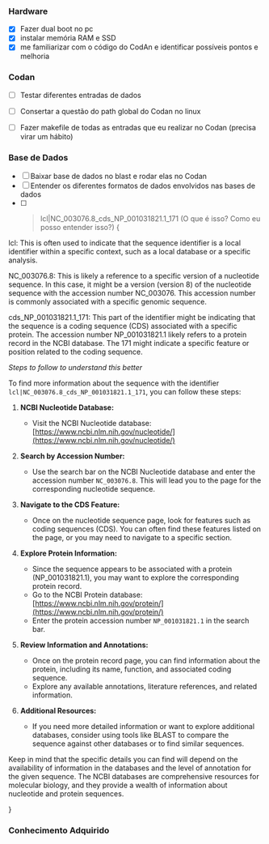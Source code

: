 ### Hardware
- [X] Fazer dual boot no pc
- [X] instalar memória RAM e SSD
- [X] me familiarizar com o código do CodAn e identificar possíveis pontos e melhoria

### Codan
- [ ] Testar diferentes entradas de dados
- [ ] Consertar a questão do path global do Codan no linux
- [ ] Fazer makefile de todas as entradas que eu realizar no Codan (precisa virar um hábito)


### Base de Dados

- [ ] Baixar base de dados no blast e rodar elas no Codan
- [ ] Entender os diferentes formatos de dados envolvidos nas bases de dados
- [ ] >lcl|NC_003076.8_cds_NP_001031821.1_171 (O que é isso? Como eu posso entender isso?) {

lcl: This is often used to indicate that the sequence identifier is a local identifier within a specific context, such as a local database or a specific analysis.

NC_003076.8: This is likely a reference to a specific version of a nucleotide sequence. In this case, it might be a version (version 8) of the nucleotide sequence with the accession number NC_003076. This accession number is commonly associated with a specific genomic sequence.

cds_NP_001031821.1_171: This part of the identifier might be indicating that the sequence is a coding sequence (CDS) associated with a specific protein. The accession number NP_001031821.1 likely refers to a protein record in the NCBI database. The 171 might indicate a specific feature or position related to the coding sequence.

_Steps to follow to understand this better_

To find more information about the sequence with the identifier `lcl|NC_003076.8_cds_NP_001031821.1_171`, you can follow these steps:

1. **NCBI Nucleotide Database:**
   - Visit the NCBI Nucleotide database: [https://www.ncbi.nlm.nih.gov/nucleotide/](https://www.ncbi.nlm.nih.gov/nucleotide/)

2. **Search by Accession Number:**
   - Use the search bar on the NCBI Nucleotide database and enter the accession number `NC_003076.8`. This will lead you to the page for the corresponding nucleotide sequence.

3. **Navigate to the CDS Feature:**
   - Once on the nucleotide sequence page, look for features such as coding sequences (CDS). You can often find these features listed on the page, or you may need to navigate to a specific section.

4. **Explore Protein Information:**
   - Since the sequence appears to be associated with a protein (NP_001031821.1), you may want to explore the corresponding protein record.
   - Go to the NCBI Protein database: [https://www.ncbi.nlm.nih.gov/protein/](https://www.ncbi.nlm.nih.gov/protein/)
   - Enter the protein accession number `NP_001031821.1` in the search bar.

5. **Review Information and Annotations:**
   - Once on the protein record page, you can find information about the protein, including its name, function, and associated coding sequence.
   - Explore any available annotations, literature references, and related information.

6. **Additional Resources:**
   - If you need more detailed information or want to explore additional databases, consider using tools like BLAST to compare the sequence against other databases or to find similar sequences.

Keep in mind that the specific details you can find will depend on the availability of information in the databases and the level of annotation for the given sequence. The NCBI databases are comprehensive resources for molecular biology, and they provide a wealth of information about nucleotide and protein sequences.



}

### Conhecimento Adquirido
      
